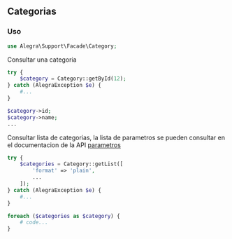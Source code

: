 
## Categorias

### Uso

```php
use Alegra\Support\Facade\Category;
```

Consultar una categoria

```php
try {
    $category = Category::getById(12);
} catch (AlegraException $e) {
    #...
}

$category->id;
$category->name;
...
```

Consultar lista de categorias, la lista de parametros se pueden consultar en el documentacion de la API
[parametros](https://developer.alegra.com/docs/lista-de-categor%C3%ADas)

```php
try {
    $categories = Category::getList([
        'format' => 'plain',
        ...
    ]);
} catch (AlegraException $e) {
    #...
}

foreach ($categories as $category) {
    # code...
}
```